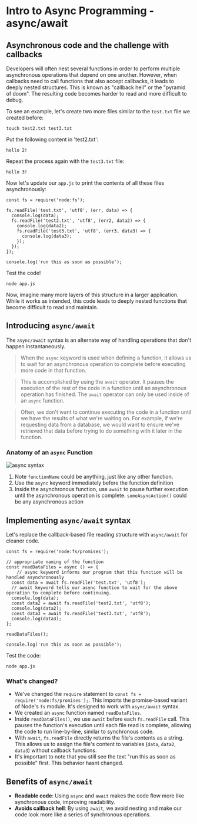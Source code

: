 # Intro to Async Programming - async/await
## Asynchronous code and the challenge with callbacks
Developers will often nest several functions in order to perform multiple asynchronous operations that depend on one another. However, when callbacks need to call functions that also accept callbacks, it leads to deeply nested structures. This is known as "callback hell" or the "pyramid of doom". The resulting code becomes harder to read and more difficult to debug. 

To see an example, let's create two more files similar to the `test.txt` file we created before:

```
touch test2.txt test3.txt
```

Put the following content in 'test2.txt':

```
hello 2!
```

Repeat the process again with the `test3.txt` file:

```
hello 3!
```

Now let's update our `app.js` to print the contents of all these files asynchronously: 

```
const fs = require('node:fs');

fs.readFile('test.txt', 'utf8', (err, data) => {
  console.log(data);
  fs.readFile('test2.txt', 'utf8', (err2, data2) => {
    console.log(data2);
    fs.readFile('test3.txt', 'utf8', (err3, data3) => {
      console.log(data3);
    });
  });
});

console.log('run this as soon as possible');
```

Test the code!

```
node app.js
```

Now, imagine many more layers of this structure in a larger application. While it works as intended, this code leads to deeply nested functions that become difficult to read and maintain. 

## Introducing `async/await`

The `async/await` syntax is an alternate way of handling operations that don't happen instantaneously. 

> When the `async` keyword is used when defining a function, it allows us to wait for an asynchronous operation to complete before executing more code in that function. 

> This is accomplished by using the `await` operator. It pauses the execution of the rest of the code in a function until an asynchronous operation has finished. The `await` operator can only be used inside of an `async` function. 

> Often, we don't want to continue executing the code in a function until we have the results of what we're waiting on. For example, if we're requesting data from a database, we would want to ensure we've retrieved that data before trying to do something with it later in the function. 

### Anatomy of an `async` Function
![async syntax](https://pages.git.generalassemb.ly/modular-curriculum-all-courses/intro-to-asynchronous-programming/async-await/assets/anatomy-of-async.png)

1. Note `functionName` could be anything, just like any other function.
2. Use the `async` keyword immediately before the function definition
3. Inside the asynchronous function, use `await` to pause further execution until the asynchronous operation is complete. `someAsyncAction()` could be any asynchronous action

## Implementing `async/await` syntax
Let's replace the callback-based file reading structure with `async/await` for cleaner code. 

```
const fs = require('node:fs/promises');

// appropriate naming of the function
const readDataFiles = async () => {
    // async keyword informs our program that this function will be handled asynchronously
  const data = await fs.readFile('test.txt', 'utf8');
  // await keyword tells our async function to wait for the above operation to complete before continuing.
  console.log(data);
  const data2 = await fs.readFile('test2.txt', 'utf8');
  console.log(data2);
  const data3 = await fs.readFile('test3.txt', 'utf8');
  console.log(data3);
};

readDataFiles();

console.log('run this as soon as possible');
```

Test the code:

```
node app.js
```

### What's changed?
* We've changed the `require` statement to `const fs = require('node:fs/promises');`. This imports the promise-based variant of Node's `fs` module. It's designed to work with `async/await` syntax.
* We created an `async` function named `readDataFiles`.
* Inside `readDataFiles()`, we use `await` before each `fs.readFile` call. This pauses the function's execution until each file read is complete, allowing the code to run line-by-line, similar to synchronous code. 
* With `await`, `fs.readFile` directly returns the file's contents as a string. This allows us to assign the file's content to variables (`data`, `data2`, `data3`) without callback functions.
* It's important to note that you still see the text "run this as soon as possible" first. This behavior hasnt changed. 

## Benefits of `async/await`
* **Readable code**: Using `async` and `await` makes the code flow more like synchronous code, improving readability.
* **Avoids callback hell**: By using `await`, we avoid nesting and make our code look more like a series of synchronous operations.
